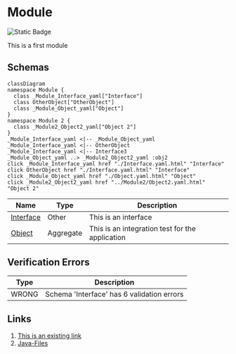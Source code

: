 # Module
![Static Badge](https://img.shields.io/badge/Validator%20Errors-1-red)

This is a first module

## Schemas
```mermaid
classDiagram
namespace Module {
  class _Module_Interface_yaml["Interface"]
  class OtherObject["OtherObject"]
  class _Module_Object_yaml["Object"]
}
namespace Module 2 {
  class _Module2_Object2_yaml["Object 2"]
}
_Module_Interface_yaml <|-- _Module_Object_yaml 
_Module_Interface_yaml <|-- OtherObject 
_Module_Interface_yaml <|-- Interface3 
_Module_Object_yaml ..> _Module2_Object2_yaml :obj2
click _Module_Interface_yaml href "./Interface.yaml.html" "Interface"
click OtherObject href "./Interface.yaml.html" "Interface"
click _Module_Object_yaml href "./Object.yaml.html" "Object"
click _Module2_Object2_yaml href "../Module2/Object2.yaml.html" "Object 2"
```
| Name | Type | Description |
|------|-----|-------------|
| [Interface](./Interface.yaml.md) | Other | This is an interface |
| [Object](./Object.yaml.md) | Aggregate | This is an integration test for the application |

## Verification Errors
| Type | Description |
|------|-------------|
| WRONG | Schema &#x27;Interface&#x27; has 6 validation errors |

## Links
1. [This is an existing link](https://example.com)
1. [Java-Files](./java)
